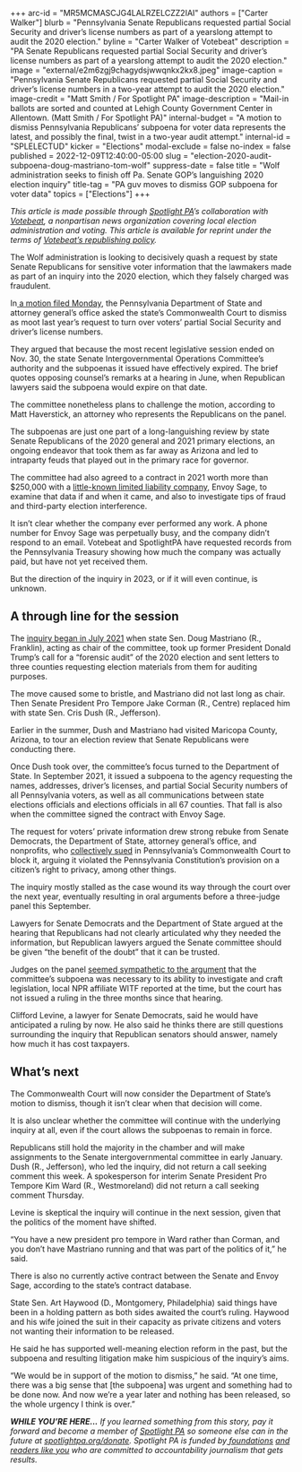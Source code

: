 +++
arc-id = "MR5MCMASCJG4LALRZELCZZ2IAI"
authors = ["Carter Walker"]
blurb = "Pennsylvania Senate Republicans requested partial Social Security and driver’s license numbers as part of a yearslong attempt to audit the 2020 election."
byline = "Carter Walker of Votebeat"
description = "PA Senate Republicans requested partial Social Security and driver’s license numbers as part of a yearslong attempt to audit the 2020 election."
image = "external/e2m6zgj9chagydsjwwqnkx2kx8.jpeg"
image-caption = "Pennsylvania Senate Republicans requested partial Social Security and driver’s license numbers in a two-year attempt to audit the 2020 election."
image-credit = "Matt Smith / For Spotlight PA"
image-description = "Mail-in ballots are sorted and counted at Lehigh County Government Center in Allentown. (Matt Smith / For Spotlight PA)"
internal-budget = "A motion to dismiss Pennsylvania Republicans’ subpoena for voter data represents the latest, and possibly the final, twist in a two-year audit attempt."
internal-id = "SPLELECTUD"
kicker = "Elections"
modal-exclude = false
no-index = false
published = 2022-12-09T12:40:00-05:00
slug = "election-2020-audit-subpoena-doug-mastriano-tom-wolf"
suppress-date = false
title = "Wolf administration seeks to finish off Pa. Senate GOP’s languishing 2020 election inquiry"
title-tag = "PA guv moves to dismiss GOP subpoena for voter data"
topics = ["Elections"]
+++

<i>This article is made possible through </i><a href="https://www.spotlightpa.org/"><i>Spotlight PA</i></a><i>’s collaboration with </i><a href="https://www.votebeat.org/"><i>Votebeat</i></a><i>, a nonpartisan news organization covering local election administration and voting. This article is available for reprint under the terms of </i><a href="https://www.votebeat.org/pages/republishing"><i>Votebeat’s republishing policy</i></a><i>.</i>

The Wolf administration is looking to decisively quash a request by state Senate Republicans for sensitive voter information that the lawmakers made as part of an inquiry into the 2020 election, which they falsely charged was fraudulent.

In<a href="https://www.documentcloud.org/documents/23403857-dismiss-as-moot-brief-final-exhibit"> a motion filed Monday</a>, the Pennsylvania Department of State and attorney general’s office asked the state’s Commonwealth Court to dismiss as moot last year’s request to turn over voters’ partial Social Security and driver’s license numbers.

They argued that because the most recent legislative session ended on Nov. 30, the state Senate Intergovernmental Operations Committee’s authority and the subpoenas it issued have effectively expired. The brief quotes opposing counsel’s remarks at a hearing in June, when Republican lawyers said the subpoena would expire on that date.

<script src="https://www.spotlightpa.org/embed.js" async></script><div data-spl-embed-version="1" data-spl-src="https://www.spotlightpa.org/embeds/newsletter/"></div>

The committee nonetheless plans to challenge the motion, according to Matt Haverstick, an attorney who represents the Republicans on the panel.

The subpoenas are just one part of a long-languishing review by state Senate Republicans of the 2020 general and 2021 primary elections, an ongoing endeavor that took them as far away as Arizona and led to intraparty feuds that played out in the primary race for governor.

The committee had also agreed to a contract in 2021 worth more than $250,000 with a <a href="https://www.inquirer.com/politics/pennsylvania/envoy-sage-pa-republicans-election-review-contract-20211119.html">little-known limited liability company</a>, Envoy Sage, to examine that data if and when it came, and also to investigate tips of fraud and third-party election interference.

It isn’t clear whether the company ever performed any work. A phone number for Envoy Sage was perpetually busy, and the company didn’t respond to an email. Votebeat and SpotlightPA have requested records from the Pennsylvania Treasury showing how much the company was actually paid, but have not yet received them.

But the direction of the inquiry in 2023, or if it will even continue, is unknown.

## A through line for the session

The <a href="https://www.spotlightpa.org/news/2021/08/pa-forensic-audit-explainer-2020-election-mastriano-corman/">inquiry began in July 2021</a> when state Sen. Doug Mastriano (R., Franklin), acting as chair of the committee, took up former President Donald Trump’s call for a “forensic audit” of the 2020 election and sent letters to three counties requesting election materials from them for auditing purposes.

The move caused some to bristle, and Mastriano did not last long as chair. Then Senate President Pro Tempore Jake Corman (R., Centre) replaced him with state Sen. Cris Dush (R., Jefferson).

Earlier in the summer, Dush and Mastriano had visited Maricopa County, Arizona, to tour an election review that Senate Republicans were conducting there.

Once Dush took over, the committee’s focus turned to the Department of State. In September 2021, it issued a subpoena to the agency requesting the names, addresses, driver’s licenses, and partial Social Security numbers of all Pennsylvania voters, as well as all communications between state elections officials and elections officials in all 67 counties. That fall is also when the committee signed the contract with Envoy Sage.

The request for voters’ private information drew strong rebuke from Senate Democrats, the Department of State, attorney general’s office, and nonprofits, who <a href="https://www.spotlightpa.org/news/2021/09/pa-election-audit-subpoena-shapiro-lawsuit/">collectively sued</a> in Pennsylvania’s Commonwealth Court to block it, arguing it violated the Pennsylvania Constitution’s provision on a citizen’s right to privacy, among other things.

The inquiry mostly stalled as the case wound its way through the court over the next year, eventually resulting in oral arguments before a three-judge panel this September.

Lawyers for Senate Democrats and the Department of State argued at the hearing that Republicans had not clearly articulated why they needed the information, but Republican lawyers argued the Senate committee should be given “the benefit of the doubt” that it can be trusted.

Judges on the panel <a href="https://www.witf.org/2022/09/13/the-pa-senates-election-investigation-gets-its-day-in-court-nearly-a-year-after-it-started/">seemed sympathetic to the argument</a> that the committee’s subpoena was necessary to its ability to investigate and craft legislation, local NPR affiliate WITF reported at the time, but the court has not issued a ruling in the three months since that hearing.

Clifford Levine, a lawyer for Senate Democrats, said he would have anticipated a ruling by now. He also said he thinks there are still questions surrounding the inquiry that Republican senators should answer, namely how much it has cost taxpayers.

## What’s next

The Commonwealth Court will now consider the Department of State’s motion to dismiss, though it isn’t clear when that decision will come.

It is also unclear whether the committee will continue with the underlying inquiry at all, even if the court allows the subpoenas to remain in force.

Republicans still hold the majority in the chamber and will make assignments to the Senate intergovernmental committee in early January. Dush (R., Jefferson), who led the inquiry, did not return a call seeking comment this week. A spokesperson for interim Senate President Pro Tempore Kim Ward (R., Westmoreland) did not return a call seeking comment Thursday.

<script src="https://www.spotlightpa.org/embed.js" async></script><div data-spl-embed-version="1" data-spl-src="https://www.spotlightpa.org/embeds/donate/"></div>

Levine is skeptical the inquiry will continue in the next session, given that the politics of the moment have shifted.

“You have a new president pro tempore in Ward rather than Corman, and you don’t have Mastriano running and that was part of the politics of it,” he said.

There is also no currently active contract between the Senate and Envoy Sage, according to the state’s contract database.

State Sen. Art Haywood (D., Montgomery, Philadelphia) said things have been in a holding pattern as both sides awaited the court’s ruling. Haywood and his wife joined the suit in their capacity as private citizens and voters not wanting their information to be released.

He said he has supported well-meaning election reform in the past, but the subpoena and resulting litigation make him suspicious of the inquiry’s aims.

“We would be in support of the motion to dismiss,” he said. “At one time, there was a big sense that [the subpoena] was urgent and something had to be done now. And now we’re a year later and nothing has been released, so the whole urgency I think is over.”

<i><b>WHILE YOU’RE HERE...</b></i><i> If you learned something from this story, pay it forward and become a member of </i><a href="https://www.spotlightpa.org/"><i>Spotlight PA</i></a><i> so someone else can in the future at </i><a href="http://spotlightpa.org/donate"><i>spotlightpa.org/donate</i></a><i>. Spotlight PA is funded by</i><a href="https://www.spotlightpa.org/support"><i> foundations</i></a><i> </i><a href="https://www.spotlightpa.org/support"><i>and readers like you</i></a><i> who are committed to accountability journalism that gets results.</i>
